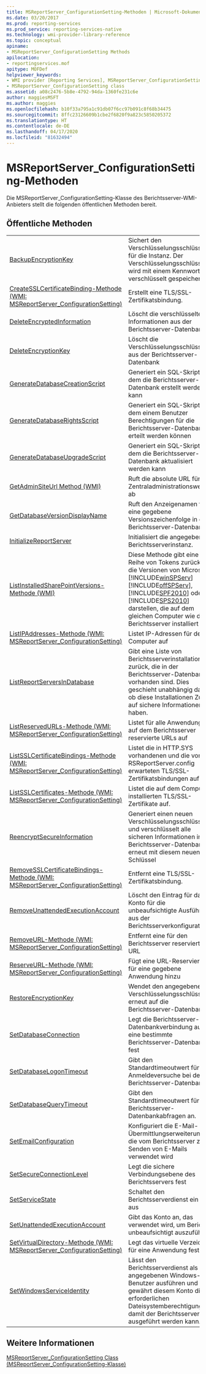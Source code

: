 ```yaml
---
title: MSReportServer_ConfigurationSetting-Methoden | Microsoft-Dokumentation
ms.date: 03/20/2017
ms.prod: reporting-services
ms.prod_service: reporting-services-native
ms.technology: wmi-provider-library-reference
ms.topic: conceptual
apiname:
- MSReportServer_ConfigurationSetting Methods
apilocation:
- reportingservices.mof
apitype: MOFDef
helpviewer_keywords:
- WMI provider [Reporting Services], MSReportServer_ConfigurationSetting class
- MSReportServer_ConfigurationSetting class
ms.assetid: a08c2476-5b8e-4792-94da-1360fe231c6e
author: maggiesMSFT
ms.author: maggies
ms.openlocfilehash: b10f33a795a1c91db07f6cc97b091c8f68b34475
ms.sourcegitcommit: 8ffc23126609b1cbe2f6820f9a823c5850205372
ms.translationtype: HT
ms.contentlocale: de-DE
ms.lasthandoff: 04/17/2020
ms.locfileid: "81632494"
---
```

# <a name="msreportserver_configurationsetting-methods"></a>MSReportServer_ConfigurationSetting-Methoden
  Die MSReportServer_ConfigurationSetting-Klasse des Berichtsserver-WMI-Anbieters stellt die folgenden öffentlichen Methoden bereit.  
  
## <a name="public-methods"></a>Öffentliche Methoden  
  
|||  
|-|-|  
|[BackupEncryptionKey](../../reporting-services/wmi-provider-library-reference/configurationsetting-method-backupencryptionkey.md)|Sichert den Verschlüsselungsschlüssel für die Instanz. Der Verschlüsselungsschlüssel wird mit einem Kennwort verschlüsselt gespeichert.|  
|[CreateSSLCertificateBinding-Methode &#40;WMI: MSReportServer_ConfigurationSetting&#41;](../../reporting-services/wmi-provider-library-reference/configurationsetting-method-createsslcertificatebinding.md)|Erstellt eine TLS/SSL-Zertifikatsbindung.|  
|[DeleteEncryptedInformation](../../reporting-services/wmi-provider-library-reference/configurationsetting-method-deleteencryptedinformation.md)|Löscht die verschlüsselten Informationen aus der Berichtsserver-Datenbank|  
|[DeleteEncryptionKey](../../reporting-services/wmi-provider-library-reference/configurationsetting-method-deleteencryptionkey.md)|Löscht die Verschlüsselungsschlüssel aus der Berichtsserver-Datenbank|  
|[GenerateDatabaseCreationScript](../../reporting-services/wmi-provider-library-reference/configurationsetting-method-generatedatabasecreationscript.md)|Generiert ein SQL-Skript, mit dem die Berichtsserver-Datenbank erstellt werden kann|  
|[GenerateDatabaseRightsScript](../../reporting-services/wmi-provider-library-reference/configurationsetting-method-generatedatabaserightsscript.md)|Generiert ein SQL-Skript, mit dem einem Benutzer Berechtigungen für die Berichtsserver-Datenbank erteilt werden können|  
|[GenerateDatabaseUpgradeScript](../../reporting-services/wmi-provider-library-reference/configurationsetting-method-generatedatabaseupgradescript.md)|Generiert ein SQL-Skript, mit dem die Berichtsserver-Datenbank aktualisiert werden kann|  
|[GetAdminSiteUrl Method &#40;WMI&#41;](../../reporting-services/wmi-provider-library-reference/configurationsetting-method-getadminsiteurl.md)|Ruft die absolute URL für die Zentraladministrationswebsite ab|  
|[GetDatabaseVersionDisplayName](../../reporting-services/wmi-provider-library-reference/configurationsetting-method-getdatabaseversiondisplayname.md)|Ruft den Anzeigenamen für eine gegebene Versionszeichenfolge in der Berichtsserver-Datenbank ab|  
|[InitializeReportServer](../../reporting-services/wmi-provider-library-reference/configurationsetting-method-initializereportserver.md)|Initialisiert die angegebene Berichtsserverinstanz.|  
|[ListInstalledSharePointVersions-Methode &#40;WMI&#41;](../../reporting-services/wmi-provider-library-reference/configurationsetting-method-listinstalledsharepointversions.md)|Diese Methode gibt eine Reihe von Tokens zurück, die die Versionen von Microsoft [!INCLUDE[winSPServ](../../includes/winspserv-md.md)] [!INCLUDE[offSPServ](../../includes/offspserv-md.md)], [!INCLUDE[SPF2010](../../includes/spf2010-md.md)] oder [!INCLUDE[SPS2010](../../includes/sps2010-md.md)] darstellen, die auf dem gleichen Computer wie der Berichtsserver installiert sind.|  
|[ListIPAddresses-Methode &#40;WMI: MSReportServer_ConfigurationSetting&#41;](../../reporting-services/wmi-provider-library-reference/configurationsetting-method-listipaddresses.md)|Listet IP-Adressen für den Computer auf|  
|[ListReportServersInDatabase](../../reporting-services/wmi-provider-library-reference/configurationsetting-method-listreportserversindatabase.md)|Gibt eine Liste von Berichtsserverinstallationen zurück, die in der Berichtsserver-Datenbank vorhanden sind. Dies geschieht unabhängig davon, ob diese Installationen Zugriff auf sichere Informationen haben.|  
|[ListReservedURLs-Methode &#40;WMI: MSReportServer_ConfigurationSetting&#41;](../../reporting-services/wmi-provider-library-reference/configurationsetting-method-listreservedurls.md)|Listet für alle Anwendungen auf dem Berichtsserver reservierte URLs auf|  
|[ListSSLCertificateBindings-Methode &#40;WMI: MSReportServer_ConfigurationSetting&#41;](../../reporting-services/wmi-provider-library-reference/configurationsetting-method-listsslcertificatebindings.md)|Listet die in HTTP.SYS vorhandenen und die von RSReportServer.config erwarteten TLS/SSL-Zertifikatsbindungen auf.|  
|[ListSSLCertificates-Methode &#40;WMI: MSReportServer_ConfigurationSetting&#41;](../../reporting-services/wmi-provider-library-reference/configurationsetting-method-listsslcertificates.md)|Listet die auf dem Computer installierten TLS/SSL-Zertifikate auf.|  
|[ReencryptSecureInformation](../../reporting-services/wmi-provider-library-reference/configurationsetting-method-reencryptsecureinformation.md)|Generiert einen neuen Verschlüsselungsschlüssel und verschlüsselt alle sicheren Informationen in der Berichtsserver-Datenbank erneut mit diesem neuen Schlüssel|  
|[RemoveSSLCertificateBindings-Methode &#40;WMI: MSReportServer_ConfigurationSetting&#41;](../../reporting-services/wmi-provider-library-reference/configurationsetting-method-removesslcertificatebinding.md)|Entfernt eine TLS/SSL-Zertifikatsbindung.|  
|[RemoveUnattendedExecutionAccount](../../reporting-services/wmi-provider-library-reference/configurationsetting-method-removeunattendedexecutionaccount.md)|Löscht den Eintrag für das Konto für die unbeaufsichtigte Ausführung aus der Berichtsserverkonfiguration|  
|[RemoveURL-Methode &#40;WMI: MSReportServer_ConfigurationSetting&#41;](../../reporting-services/wmi-provider-library-reference/configurationsetting-method-removeurl.md)|Entfernt eine für den Berichtsserver reservierte URL|  
|[ReserveURL-Methode &#40;WMI: MSReportServer_ConfigurationSetting&#41;](../../reporting-services/wmi-provider-library-reference/configurationsetting-method-reserveurl.md)|Fügt eine URL-Reservierung für eine gegebene Anwendung hinzu|  
|[RestoreEncryptionKey](../../reporting-services/wmi-provider-library-reference/configurationsetting-method-restoreencryptionkey.md)|Wendet den angegebenen Verschlüsselungsschlüssel erneut auf die Berichtsserver-Datenbank an|  
|[SetDatabaseConnection](../../reporting-services/wmi-provider-library-reference/configurationsetting-method-setdatabaseconnection.md)|Legt die Berichtsserver-Datenbankverbindung auf eine bestimmte Berichtsserver-Datenbank fest|  
|[SetDatabaseLogonTimeout](../../reporting-services/wmi-provider-library-reference/configurationsetting-method-setdatabaselogontimeout.md)|Gibt den Standardtimeoutwert für Anmeldeversuche bei der Berichtsserver-Datenbank an|  
|[SetDatabaseQueryTimeout](../../reporting-services/wmi-provider-library-reference/configurationsetting-method-setdatabasequerytimeout.md)|Gibt den Standardtimeoutwert für Berichtsserver-Datenbankabfragen an.|  
|[SetEmailConfiguration](../../reporting-services/wmi-provider-library-reference/configurationsetting-method-setemailconfiguration.md)|Konfiguriert die E-Mail-Übermittlungserweiterung, die vom Berichtsserver zum Senden von E-Mails verwendet wird|  
|[SetSecureConnectionLevel](../../reporting-services/wmi-provider-library-reference/configurationsetting-method-setsecureconnectionlevel.md)|Legt die sichere Verbindungsebene des Berichtsservers fest|  
|[SetServiceState](../../reporting-services/wmi-provider-library-reference/configurationsetting-method-setservicestate.md)|Schaltet den Berichtsserverdienst ein und aus|  
|[SetUnattendedExecutionAccount](../../reporting-services/wmi-provider-library-reference/configurationsetting-method-setunattendedexecutionaccount.md)|Gibt das Konto an, das verwendet wird, um Berichte unbeaufsichtigt auszuführen|  
|[SetVirtualDirectory-Methode &#40;WMI: MSReportServer_ConfigurationSetting&#41;](../../reporting-services/wmi-provider-library-reference/configurationsetting-method-setvirtualdirectory.md)|Legt das virtuelle Verzeichnis für eine Anwendung fest|  
|[SetWindowsServiceIdentity](../../reporting-services/wmi-provider-library-reference/configurationsetting-method-setwindowsserviceidentity.md)|Lässt den Berichtsserverdienst als den angegebenen Windows-Benutzer ausführen und gewährt diesem Konto die erforderlichen Dateisystemberechtigungen, damit der Berichtsserver ausgeführt werden kann.|  
  
## <a name="see-also"></a>Weitere Informationen  
 [MSReportServer_ConfigurationSetting Class (MSReportServer_ConfigurationSetting-Klasse)](../../reporting-services/wmi-provider-library-reference/msreportserver-configurationsetting-class.md)  
  
  
